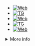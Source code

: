 <!--
**SevaShpun/SevaShpun** is a ✨ _special_ ✨ repository because its `README.md` (this file) appears on your GitHub profile.

Here are some ideas to get you started:1

- 🔭 I’m currently working on ...
- 🌱 I’m currently learning ...
- 👯 I’m looking to collaborate on ...
- 🤔 I’m looking for help with ...
- 💬 Ask me about ...
- 📫 How to reach me: ...
- 😄 Pronouns: ...
- ⚡ Fun fact: ...
-->

<!-- Links -->
- [![Web](https://img.shields.io/badge/WEB-shpun.ru-blue)](https://shpun.ru)
- [![TG](https://img.shields.io/badge/TG-@Pa3pa6oT4uk-blue)](https://t.me/Pa3pa6oT4uk)
- [![Web](https://img.shields.io/badge/WEB:HOOK-MANAGER-blue)](https://shpun.ru/hm)
- [![TG](https://img.shields.io/badge/CHANNEL-@shpunbots-blue)](https://t.me/shpunbots)
- [![Web](https://komarev.com/ghpvc/?username=sevashpun)](https://github.com/SevaShpun)


<details>
<summary>More info</summary>
  
<div id="header" align="center">
  
![github contribution grid snake animation](https://raw.githubusercontent.com/SevaShpun/SevaShpun/output/github-contribution-grid-snake-dark.svg#gh-dark-mode-only)
![github contribution grid snake animation](https://raw.githubusercontent.com/platane/SevaShpun/SevaShpun/github-contribution-grid-snake.svg#gh-light-mode-only)

<p>

![Top Langs](https://github-readme-stats.vercel.app/api/top-langs/?username=sevashpun&hide=TeX&layout=compact&langs_count=10&theme=tokyonight)<p>
![Anurag's GitHub stats](https://github-readme-stats.vercel.app/api?username=sevashpun&count_private=true&theme=tokyonight)<p>
[![GitHub Streak](https://github-readme-streak-stats.herokuapp.com?user=SevaShpun&theme=blueberry_duo&hide_border=true&date_format=M%20j%5B%2C%20Y%5D)](https://git.io/streak-stats)
</div>
  
</details>
